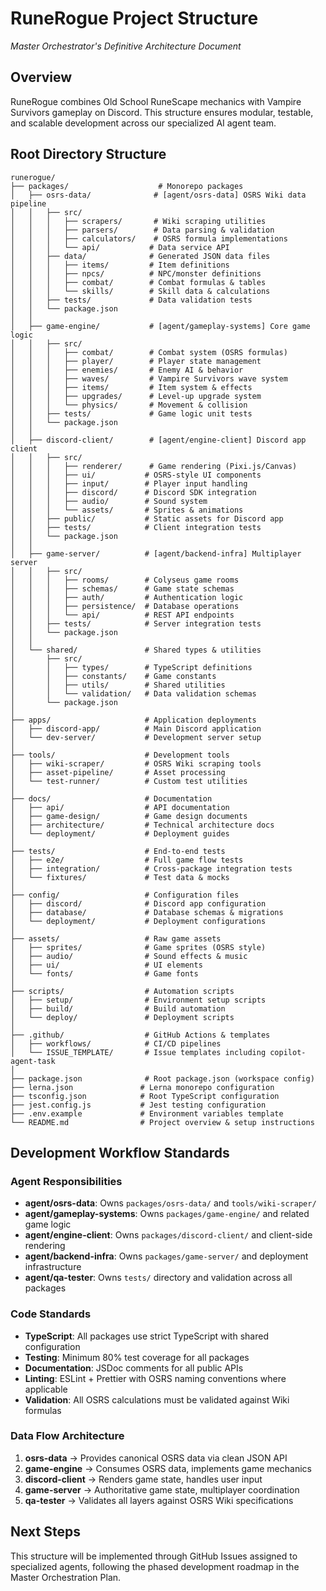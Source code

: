 # RuneRogue Project Structure
*Master Orchestrator's Definitive Architecture Document*

## Overview
RuneRogue combines Old School RuneScape mechanics with Vampire Survivors gameplay on Discord. This structure ensures modular, testable, and scalable development across our specialized AI agent team.

## Root Directory Structure

```
runerogue/
├── packages/                    # Monorepo packages
│   ├── osrs-data/              # [agent/osrs-data] OSRS Wiki data pipeline
│   │   ├── src/
│   │   │   ├── scrapers/       # Wiki scraping utilities
│   │   │   ├── parsers/        # Data parsing & validation
│   │   │   ├── calculators/    # OSRS formula implementations
│   │   │   └── api/           # Data service API
│   │   ├── data/              # Generated JSON data files
│   │   │   ├── items/         # Item definitions
│   │   │   ├── npcs/          # NPC/monster definitions
│   │   │   ├── combat/        # Combat formulas & tables
│   │   │   └── skills/        # Skill data & calculations
│   │   ├── tests/             # Data validation tests
│   │   └── package.json
│   │
│   ├── game-engine/           # [agent/gameplay-systems] Core game logic
│   │   ├── src/
│   │   │   ├── combat/        # Combat system (OSRS formulas)
│   │   │   ├── player/        # Player state management
│   │   │   ├── enemies/       # Enemy AI & behavior
│   │   │   ├── waves/         # Vampire Survivors wave system
│   │   │   ├── items/         # Item system & effects
│   │   │   ├── upgrades/      # Level-up upgrade system
│   │   │   └── physics/       # Movement & collision
│   │   ├── tests/             # Game logic unit tests
│   │   └── package.json
│   │
│   ├── discord-client/        # [agent/engine-client] Discord app client
│   │   ├── src/
│   │   │   ├── renderer/      # Game rendering (Pixi.js/Canvas)
│   │   │   ├── ui/           # OSRS-style UI components
│   │   │   ├── input/        # Player input handling
│   │   │   ├── discord/      # Discord SDK integration
│   │   │   ├── audio/        # Sound system
│   │   │   └── assets/       # Sprites & animations
│   │   ├── public/           # Static assets for Discord app
│   │   ├── tests/            # Client integration tests
│   │   └── package.json
│   │
│   ├── game-server/          # [agent/backend-infra] Multiplayer server
│   │   ├── src/
│   │   │   ├── rooms/        # Colyseus game rooms
│   │   │   ├── schemas/      # Game state schemas
│   │   │   ├── auth/         # Authentication logic
│   │   │   ├── persistence/  # Database operations
│   │   │   └── api/          # REST API endpoints
│   │   ├── tests/            # Server integration tests
│   │   └── package.json
│   │
│   └── shared/               # Shared types & utilities
│       ├── src/
│       │   ├── types/        # TypeScript definitions
│       │   ├── constants/    # Game constants
│       │   ├── utils/        # Shared utilities
│       │   └── validation/   # Data validation schemas
│       └── package.json
│
├── apps/                     # Application deployments
│   ├── discord-app/          # Main Discord application
│   └── dev-server/           # Development server setup
│
├── tools/                    # Development tools
│   ├── wiki-scraper/         # OSRS Wiki scraping tools
│   ├── asset-pipeline/       # Asset processing
│   └── test-runner/          # Custom test utilities
│
├── docs/                     # Documentation
│   ├── api/                  # API documentation
│   ├── game-design/          # Game design documents
│   ├── architecture/         # Technical architecture docs
│   └── deployment/           # Deployment guides
│
├── tests/                    # End-to-end tests
│   ├── e2e/                  # Full game flow tests
│   ├── integration/          # Cross-package integration tests
│   └── fixtures/             # Test data & mocks
│
├── config/                   # Configuration files
│   ├── discord/              # Discord app configuration
│   ├── database/             # Database schemas & migrations
│   └── deployment/           # Deployment configurations
│
├── assets/                   # Raw game assets
│   ├── sprites/              # Game sprites (OSRS style)
│   ├── audio/                # Sound effects & music
│   ├── ui/                   # UI elements
│   └── fonts/                # Game fonts
│
├── scripts/                  # Automation scripts
│   ├── setup/                # Environment setup scripts
│   ├── build/                # Build automation
│   └── deploy/               # Deployment scripts
│
├── .github/                  # GitHub Actions & templates
│   ├── workflows/            # CI/CD pipelines
│   └── ISSUE_TEMPLATE/       # Issue templates including copilot-agent-task
│
├── package.json              # Root package.json (workspace config)
├── lerna.json               # Lerna monorepo configuration
├── tsconfig.json            # Root TypeScript configuration
├── jest.config.js           # Jest testing configuration
├── .env.example             # Environment variables template
└── README.md                # Project overview & setup instructions
```

## Development Workflow Standards

### Agent Responsibilities
- **agent/osrs-data**: Owns `packages/osrs-data/` and `tools/wiki-scraper/`
- **agent/gameplay-systems**: Owns `packages/game-engine/` and related game logic
- **agent/engine-client**: Owns `packages/discord-client/` and client-side rendering
- **agent/backend-infra**: Owns `packages/game-server/` and deployment infrastructure
- **agent/qa-tester**: Owns `tests/` directory and validation across all packages

### Code Standards
- **TypeScript**: All packages use strict TypeScript with shared configuration
- **Testing**: Minimum 80% test coverage for all packages
- **Documentation**: JSDoc comments for all public APIs
- **Linting**: ESLint + Prettier with OSRS naming conventions where applicable
- **Validation**: All OSRS calculations must be validated against Wiki formulas

### Data Flow Architecture
1. **osrs-data** → Provides canonical OSRS data via clean JSON API
2. **game-engine** → Consumes OSRS data, implements game mechanics
3. **discord-client** → Renders game state, handles user input
4. **game-server** → Authoritative game state, multiplayer coordination
5. **qa-tester** → Validates all layers against OSRS Wiki specifications

## Next Steps
This structure will be implemented through GitHub Issues assigned to specialized agents, following the phased development roadmap in the Master Orchestration Plan. 
